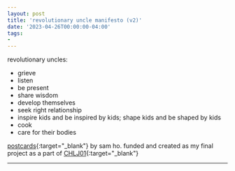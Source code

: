 ```yaml
---
layout: post
title: 'revolutionary uncle manifesto (v2)'
date: '2023-04-26T00:00:00-04:00'
tags:
- 
--- 
```



revolutionary uncles: 
* grieve
* listen
* be present
* share wisdom
* develop themselves
* seek right relationship
* inspire kids and be inspired by kids; shape kids and be shaped by kids
* cook
* care for their bodies

[postcards](https://imgur.com/a/alFWaea){:target="_blank"} by sam ho. funded and created as my final project as a part of [CHLJ01](https://www.healingjusticeliberation.org/cohort){:target="_blank"}




---
